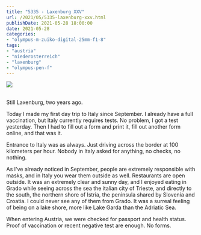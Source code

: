 ```yaml
---
title: "5335 - Laxenburg XXV"
url: /2021/05/5335-laxenburg-xxv.html
publishDate: 2021-05-28 18:00:00
date: 2021-05-28
categories:
- "olympus-m-zuiko-digital-25mm-f1-8"
tags:
- "austria"
- "niederosterreich"
- "laxenburg"
- "olympus-pen-f"
---
```

<div class="container">
<div class="center"><a target="_blank" href="https://d25zfm9zpd7gm5.cloudfront.net/1200x1200/2019/20190422_132736_lr.jpg"><img class="webfeedsFeaturedVisual" src="https://d25zfm9zpd7gm5.cloudfront.net/0600x0600/2019/20190422_132736_lr.jpg" /></a></div>
</div>
<br />

Still Laxenburg, two years ago. 

Today I made my first day trip to Italy since September. I
already have a full vaccination, but Italy currently
requires tests. No problem, I got a test yesterday. Then I
had to fill out a form and print it, fill out another form
online, and that was it.

Entrance to Italy was as always. Just driving across the
border at 100 kilometers per hour. Nobody in Italy asked for
anything, no checks, no nothing. 

As I've already noticed in September, people are extremely
responsible with masks, and in Italy you wear them outside
as well. Restaurants are open outside. It was an extremely
clear and sunny day, and I enjoyed eating in Grado while
seeing across the sea the italian city of Trieste, and
directly to the south, the northern shore of Istria, the
peninsula shared by Slovenia and Croatia. I could never see
any of them from Grado. It was a surreal feeling of being on
a lake shore, more like Lake Garda than the Adriatic Sea.

When entering Austria, we were checked for passport and
health status. Proof of vaccination or recent negative test
are enough. No forms.
